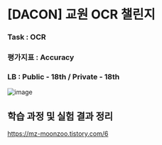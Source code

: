 # [DACON] 교원 OCR 챌린지

### Task : OCR 

### 평가지표 : Accuracy

### LB : Public - 18th / Private - 18th 

![image](https://user-images.githubusercontent.com/103553532/212264184-e709a9e2-4fc2-4bdc-9a8d-26340617bfc0.png)

## 학습 과정 및 실험 결과 정리
https://mz-moonzoo.tistory.com/6


